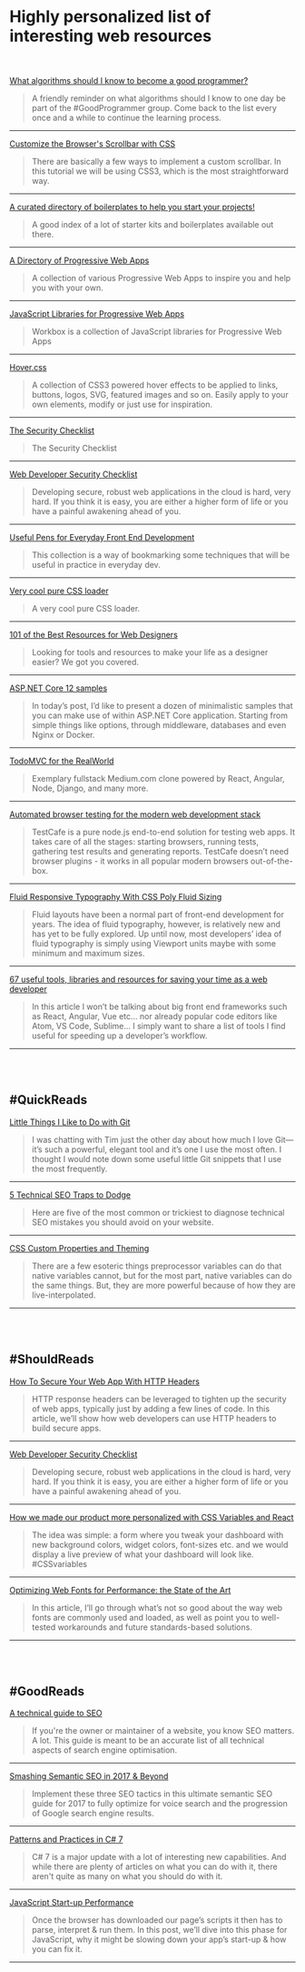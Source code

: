 # Highly personalized list of interesting web resources
<br /><br />
[What algorithms should I know to become a good programmer?](https://www.quora.com/What-algorithms-should-I-know-to-become-a-good-programmer/answer/Ashish-Kedia)
> A friendly reminder on what algorithms should I know to one day be part of the #GoodProgrammer group. Come back to the list every once and a while to continue the learning process.
***
[Customize the Browser's Scrollbar with CSS](https://scotch.io/tutorials/customize-the-browsers-scrollbar-with-css)
> There are basically a few ways to implement a custom scrollbar. In this tutorial we will be using CSS3, which is the most straightforward way.
***
[A curated directory of boilerplates to help you start your projects!](http://www.boilrplate.com/)
> A good index of a lot of starter kits and boilerplates available out there.
***
[A Directory of Progressive Web Apps](https://pwa-directory.appspot.com/)
> A collection of various Progressive Web Apps to inspire you and help you with your own.
***
[JavaScript Libraries for Progressive Web Apps](https://workboxjs.org/)
> Workbox is a collection of JavaScript libraries for Progressive Web Apps
***
[Hover.css](https://ianlunn.github.io/Hover/)
> A collection of CSS3 powered hover effects to be applied to links, buttons, logos, SVG, featured images and so on. Easily apply to your own elements, modify or just use for inspiration. 
***
[The Security Checklist](https://github.com/FallibleInc/security-guide-for-developers/blob/master/security-checklist.md)
> The Security Checklist
***
[Web Developer Security Checklist](https://simplesecurity.sensedeep.com/web-developer-security-checklist-f2e4f43c9c56)
> Developing secure, robust web applications in the cloud is hard, very hard. If you think it is easy, you are either a higher form of life or you have a painful awakening ahead of you.
***
[Useful Pens for Everyday Front End Development](https://codepen.io/collection/nMgKxJ/3/)
> This collection is a way of bookmarking some techniques that will be useful in practice in everyday dev.
***
[Very cool pure CSS  loader](https://codepen.io/bojankrsmanovic/pen/dpzZkm)
> A very cool pure CSS loader.
***
[101 of the Best Resources for Web Designers](http://blog.lemonstand.com/101-best-resources-for-web-designers/)
> Looking for tools and resources to make your life as a designer easier? We got you covered.
***
[ASP.NET Core 12 samples](http://piotrgankiewicz.com/2017/04/17/asp-net-core-12-samples/)
> In today’s post, I’d like to present a dozen of minimalistic samples that you can make use of within ASP.NET Core application. Starting from simple things like options, through middleware, databases and even Nginx or Docker.
***
[TodoMVC for the RealWorld](https://github.com/gothinkster/realworld)
> Exemplary fullstack Medium.com clone powered by React, Angular, Node, Django, and many more.
***
[Automated browser testing for the modern web development stack](https://devexpress.github.io/testcafe/)
> TestCafe is a pure node.js end-to-end solution for testing web apps. It takes care of all the stages: starting browsers, running tests, gathering test results and generating reports. TestCafe doesn’t need browser plugins - it works in all popular modern browsers out-of-the-box.
***
[Fluid Responsive Typography With CSS Poly Fluid Sizing](https://www.smashingmagazine.com/2017/05/fluid-responsive-typography-css-poly-fluid-sizing/)
> Fluid layouts have been a normal part of front-end development for years. The idea of fluid typography, however, is relatively new and has yet to be fully explored. Up until now, most developers’ idea of fluid typography is simply using Viewport units maybe with some minimum and maximum sizes.
***
[67 useful tools, libraries and resources for saving your time as a web developer](https://hackernoon.com/67-useful-tools-libraries-and-resources-for-saving-your-time-as-a-web-developer-7d3fb8667030)
> In this article I won’t be talking about big front end frameworks such as React, Angular, Vue etc… nor already popular code editors like Atom, VS Code, Sublime… I simply want to share a list of tools I find useful for speeding up a developer’s workflow.
***
<br /><br />
## #QuickReads
[Little Things I Like to Do with Git](https://csswizardry.com/2017/05/little-things-i-like-to-do-with-git/)
> I was chatting with Tim just the other day about how much I love Git—it’s such a powerful, elegant tool and it’s one I use the most often. I thought I would note down some useful little Git snippets that I use the most frequently.
***
[5 Technical SEO Traps to Dodge](https://www.sitepoint.com/technical-seo-traps-to-dodge/)
> Here are five of the most common or trickiest to diagnose technical SEO mistakes you should avoid on your website.
***
[CSS Custom Properties and Theming](https://css-tricks.com/css-custom-properties-theming/)
> There are a few esoteric things preprocessor variables can do that native variables cannot, but for the most part, native variables can do the same things. But, they are more powerful because of how they are live-interpolated.
***
<br /><br />
## #ShouldReads
[How To Secure Your Web App With HTTP Headers](https://www.smashingmagazine.com/2017/04/secure-web-app-http-headers/)
> HTTP response headers can be leveraged to tighten up the security of web apps, typically just by adding a few lines of code. In this article, we’ll show how web developers can use HTTP headers to build secure apps.
***
[Web Developer Security Checklist](https://simplesecurity.sensedeep.com/web-developer-security-checklist-f2e4f43c9c56)
> Developing secure, robust web applications in the cloud is hard, very hard. If you think it is easy, you are either a higher form of life or you have a painful awakening ahead of you.
***
[How we made our product more personalized with CSS Variables and React](https://medium.com/geckoboard-under-the-hood/how-we-made-our-product-more-personalized-with-css-variables-and-react-b29298fde608)
> The idea was simple: a form where you tweak your dashboard with new background colors, widget colors, font-sizes etc. and we would display a live preview of what your dashboard will look like. #CSSvariables
***
[Optimizing Web Fonts for Performance: the State of the Art](https://www.sitepoint.com/optimizing-web-fonts-for-performance-the-state-of-the-art/)
> In this article, I’ll go through what’s not so good about the way web fonts are commonly used and loaded, as well as point you to well-tested workarounds and future standards-based solutions.
***
<br /><br />
## #GoodReads
[A technical guide to SEO](https://ma.ttias.be/technical-guide-seo/)
> If you're the owner or maintainer of a website, you know SEO matters. A lot. This guide is meant to be an accurate list of all technical aspects of search engine optimisation.
***
[Smashing Semantic SEO in 2017 & Beyond](http://www.digitalcurrent.com/seo-engine-optimization/semantic-seo-guide/)
> Implement these three SEO tactics in this ultimate semantic SEO guide for 2017 to fully optimize for voice search and the progression of Google search engine results.
***
[Patterns and Practices in C# 7](https://www.infoq.com/articles/Patterns-Practices-CSharp-7)
> C# 7 is a major update with a lot of interesting new capabilities. And while there are plenty of articles on what you can do with it, there aren't quite as many on what you should do with it. 
***
[JavaScript Start-up Performance](https://medium.com/reloading/javascript-start-up-performance-69200f43b201)
> Once the browser has downloaded our page’s scripts it then has to parse, interpret & run them. In this post, we’ll dive into this phase for JavaScript, why it might be slowing down your app’s start-up & how you can fix it.
***
